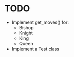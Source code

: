 # TODO
- Implement get_moves() for:
    - Bishop
    - Knight
    - King
    - Queen
- Implement a Test class

